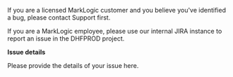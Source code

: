 If you are a licensed MarkLogic customer and you believe you've identified a bug, please contact Support first. 

If you are a MarkLogic employee, please use our internal JIRA instance to report an issue in the DHFPROD project. 

**Issue details**

Please provide the details of your issue here. 
